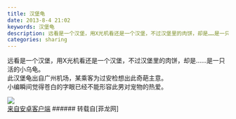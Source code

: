 ```yaml
---
title: 汉堡龟
date: 2013-8-4 21:02
keywords: 汉堡龟
description: 远看是一个汉堡，用X光机看还是一个汉堡，不过汉堡里的肉饼，却是……是一只活的小乌龟。此汉堡龟出自广州机场，某乘客为过安检想出此奇葩主意。小编瞬间觉得苍白的字眼已经不能形容此男对宠物的热爱。来自安卓客户端
categories: sharing
---
```

<td class="t_f" id="postmessage_31363">

远看是一个汉堡，用X光机看还是一个汉堡，不过汉堡里的肉饼，却是……是一只活的小乌龟。<br/>
此汉堡龟出自广州机场，某乘客为过安检想出此奇葩主意。<br/>
小编瞬间觉得苍白的字眼已经不能形容此男对宠物的热爱。

<img aid="11836" data-cf-modified-6644ff679d243c119d0c61aa-="" file="data/attachment/forum/201308/04/20130804210123_87901.jpeg" id="aimg_11836" inpost="1" onclick="" onmouseover="" src="http://www.flw.ph/data/attachment/forum/201308/04/20130804210123_87901.jpeg" thumbimg="1" zoomfile="data/attachment/forum/201308/04/20130804210123_87901.jpeg"/>


<br/>
<a href="http://www.flw.ph//mobcent/download/down.php" target="_blank">来自安卓客户端</a></td>
###### 转载自[菲龙网]